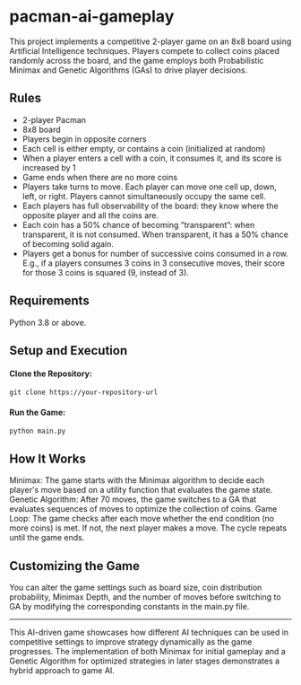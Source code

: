 # pacman-ai-gameplay
This project implements a competitive 2-player game on an 8x8 board using Artificial Intelligence techniques. Players compete to collect coins placed randomly across the board, and the game employs both Probabilistic Minimax and Genetic Algorithms (GAs) to drive player decisions.

## Rules
- 2-player Pacman
- 8x8 board
- Players begin in opposite corners
- Each cell is either empty, or contains a coin (initialized at random)
- When a player enters a cell with a coin, it consumes it, and its score is increased by 1
- Game ends when there are no more coins
- Players take turns to move. Each player can move one cell up, down, left, or right. Players cannot simultaneously occupy the same cell.
- Each players has full observability of the board: they know where the opposite player and all the coins are.
- Each coin has a 50% chance of becoming ”transparent”: when transparent, it is not consumed. When transparent, it has a 50% chance of becoming solid again.
- Players get a bonus for number of successive coins consumed in a row. E.g., if a players consumes 3 coins in 3 consecutive moves, their score for those 3 coins is squared (9, instead of 3).

## Requirements
Python 3.8 or above.

## Setup and Execution
#### Clone the Repository:
```git clone https://your-repository-url```
#### Run the Game:
```python main.py```

## How It Works
Minimax: The game starts with the Minimax algorithm to decide each player's move based on a utility function that evaluates the game state.
Genetic Algorithm: After 70 moves, the game switches to a GA that evaluates sequences of moves to optimize the collection of coins.
Game Loop: The game checks after each move whether the end condition (no more coins) is met. If not, the next player makes a move. The cycle repeats until the game ends.

## Customizing the Game
You can alter the game settings such as board size, coin distribution probability, Minimax Depth, and the number of moves before switching to GA by modifying the corresponding constants in the main.py file.

-------
This AI-driven game showcases how different AI techniques can be used in competitive settings to improve strategy dynamically as the game progresses. The implementation of both Minimax for initial gameplay and a Genetic Algorithm for optimized strategies in later stages demonstrates a hybrid approach to game AI.
